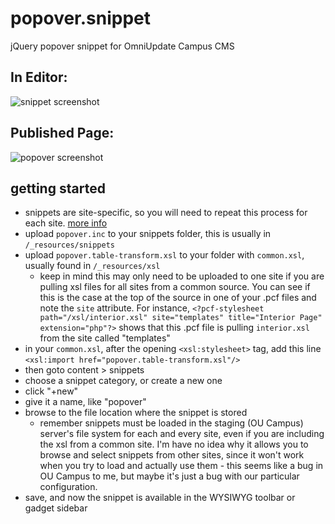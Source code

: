 # popover.snippet
jQuery popover snippet for OmniUpdate Campus CMS

## In Editor:  
![snippet screenshot](https://raw.githubusercontent.com/admonkey/popover.snippet/master/snippet.screenshot.png)

## Published Page:  
![popover screenshot](https://raw.githubusercontent.com/admonkey/popover.snippet/master/popover.screenshot.png)

## getting started
* snippets are site-specific, so you will need to repeat this process for each site. 
  [more info](http://support.omniupdate.com/oucampus10/reusable-content/snippets/snippets-setup.html)
* upload `popover.inc` to your snippets folder, this is usually in `/_resources/snippets`
* upload `popover.table-transform.xsl` to your folder with `common.xsl`, usually found in `/_resources/xsl`
  * keep in mind this may only need to be uploaded to one site if you are pulling xsl files for all sites from a common source. 
    You can see if this is the case at the top of the source in one of your .pcf files and note the `site` attribute.
    For instance, `<?pcf-stylesheet path="/xsl/interior.xsl" site="templates" title="Interior Page" extension="php"?>`
    shows that this .pcf file is pulling `interior.xsl` from the site called "templates"
* in your `common.xsl`, after the opening `<xsl:stylesheet>` tag, add this line `<xsl:import href="popover.table-transform.xsl"/>`
* then goto content > snippets
* choose a snippet category, or create a new one
* click "+new"
* give it a name, like "popover"
* browse to the file location where the snippet is stored
  * remember snippets must be loaded in the staging (OU Campus) server's file system for each and every site, even if you are including the xsl from a common site. I'm have no idea why it allows you to browse and select snippets from other sites, since it won't work when you try to load and actually use them - this seems like a bug in OU Campus to me, but maybe it's just a bug with our particular configuration.
* save, and now the snippet is available in the WYSIWYG toolbar or gadget sidebar
